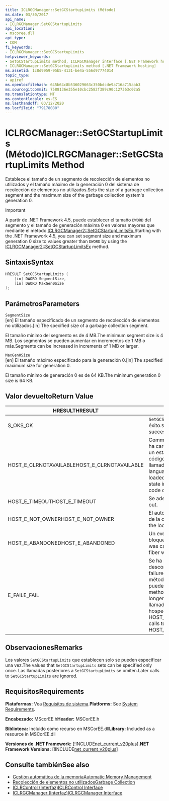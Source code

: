 ```yaml
---
title: ICLRGCManager::SetGCStartupLimits (Método)
ms.date: 03/30/2017
api_name:
- ICLRGCManager.SetGCStartupLimits
api_location:
- mscoree.dll
api_type:
- COM
f1_keywords:
- ICLRGCManager::SetGCStartupLimits
helpviewer_keywords:
- SetGCStartupLimits method, ICLRGCManager interface [.NET Framework hosting]
- ICLRGCManager::SetGCStartupLimits method [.NET Framework hosting]
ms.assetid: 1c8d9959-95b5-4131-be4a-556d97774014
topic_type:
- apiref
ms.openlocfilehash: 645b64c8b536029663c350bdcde9a716a715aab3
ms.sourcegitcommit: 7588136e355e10cbc2582f389c90c127363c02a5
ms.translationtype: MT
ms.contentlocale: es-ES
ms.lasthandoff: 03/12/2020
ms.locfileid: "79178080"
---
```

# <a name="iclrgcmanagersetgcstartuplimits-method"></a><span data-ttu-id="708e0-102">ICLRGCManager::SetGCStartupLimits (Método)</span><span class="sxs-lookup"><span data-stu-id="708e0-102">ICLRGCManager::SetGCStartupLimits Method</span></span>
<span data-ttu-id="708e0-103">Establece el tamaño de un segmento de recolección de elementos no utilizados y el tamaño máximo de la generación 0 del sistema de recolección de elementos no utilizados.</span><span class="sxs-lookup"><span data-stu-id="708e0-103">Sets the size of a garbage collection segment and the maximum size of the garbage collection system's generation 0.</span></span>  
  
> [!IMPORTANT]
> <span data-ttu-id="708e0-104">A partir de .NET Framework 4.5, puede establecer el tamaño `DWORD` del segmento y el tamaño de generación máxima 0 en valores mayores que mediante el método [ICLRGCManager2::SetGCStartupLimitsEx.](../../../../docs/framework/unmanaged-api/hosting/iclrgcmanager2-setgcstartuplimitsex-method.md)</span><span class="sxs-lookup"><span data-stu-id="708e0-104">Starting with the .NET Framework 4.5, you can set segment size and maximum generation 0 size to values greater than `DWORD` by using the [ICLRGCManager2::SetGCStartupLimitsEx](../../../../docs/framework/unmanaged-api/hosting/iclrgcmanager2-setgcstartuplimitsex-method.md) method.</span></span>  
  
## <a name="syntax"></a><span data-ttu-id="708e0-105">Sintaxis</span><span class="sxs-lookup"><span data-stu-id="708e0-105">Syntax</span></span>  
  
```cpp  
HRESULT SetGCStartupLimits (  
    [in] DWORD SegmentSize,
    [in] DWORD MaxGen0Size  
);  
```  
  
## <a name="parameters"></a><span data-ttu-id="708e0-106">Parámetros</span><span class="sxs-lookup"><span data-stu-id="708e0-106">Parameters</span></span>  
 `SegmentSize`  
 <span data-ttu-id="708e0-107">[en] El tamaño especificado de un segmento de recolección de elementos no utilizados.</span><span class="sxs-lookup"><span data-stu-id="708e0-107">[in] The specified size of a garbage collection segment.</span></span>  
  
 <span data-ttu-id="708e0-108">El tamaño mínimo del segmento es de 4 MB.</span><span class="sxs-lookup"><span data-stu-id="708e0-108">The minimum segment size is 4 MB.</span></span> <span data-ttu-id="708e0-109">Los segmentos se pueden aumentar en incrementos de 1 MB o más.</span><span class="sxs-lookup"><span data-stu-id="708e0-109">Segments can be increased in increments of 1 MB or larger.</span></span>  
  
 `MaxGen0Size`  
 <span data-ttu-id="708e0-110">[en] El tamaño máximo especificado para la generación 0.</span><span class="sxs-lookup"><span data-stu-id="708e0-110">[in] The specified maximum size for generation 0.</span></span>  
  
 <span data-ttu-id="708e0-111">El tamaño mínimo de generación 0 es de 64 KB.</span><span class="sxs-lookup"><span data-stu-id="708e0-111">The minimum generation 0 size is 64 KB.</span></span>  
  
## <a name="return-value"></a><span data-ttu-id="708e0-112">Valor devuelto</span><span class="sxs-lookup"><span data-stu-id="708e0-112">Return Value</span></span>  
  
|<span data-ttu-id="708e0-113">HRESULT</span><span class="sxs-lookup"><span data-stu-id="708e0-113">HRESULT</span></span>|<span data-ttu-id="708e0-114">Descripción</span><span class="sxs-lookup"><span data-stu-id="708e0-114">Description</span></span>|  
|-------------|-----------------|  
|<span data-ttu-id="708e0-115">S_OK</span><span class="sxs-lookup"><span data-stu-id="708e0-115">S_OK</span></span>|<span data-ttu-id="708e0-116">`SetGCStartupLimits`regresó con éxito.</span><span class="sxs-lookup"><span data-stu-id="708e0-116">`SetGCStartupLimits` returned successfully.</span></span>|  
|<span data-ttu-id="708e0-117">HOST_E_CLRNOTAVAILABLE</span><span class="sxs-lookup"><span data-stu-id="708e0-117">HOST_E_CLRNOTAVAILABLE</span></span>|<span data-ttu-id="708e0-118">Common Language Runtime (CLR) no se ha cargado en un proceso o CLR está en un estado en el que no puede ejecutar código administrado o procesar la llamada correctamente.</span><span class="sxs-lookup"><span data-stu-id="708e0-118">The common language runtime (CLR) has not been loaded into a process, or the CLR is in a state in which it cannot run managed code or process the call successfully.</span></span>|  
|<span data-ttu-id="708e0-119">HOST_E_TIMEOUT</span><span class="sxs-lookup"><span data-stu-id="708e0-119">HOST_E_TIMEOUT</span></span>|<span data-ttu-id="708e0-120">Se adelantó la llamada.</span><span class="sxs-lookup"><span data-stu-id="708e0-120">The call timed out.</span></span>|  
|<span data-ttu-id="708e0-121">HOST_E_NOT_OWNER</span><span class="sxs-lookup"><span data-stu-id="708e0-121">HOST_E_NOT_OWNER</span></span>|<span data-ttu-id="708e0-122">El autor de la llamada no es el propietario de la cerradura.</span><span class="sxs-lookup"><span data-stu-id="708e0-122">The caller does not own the lock.</span></span>|  
|<span data-ttu-id="708e0-123">HOST_E_ABANDONED</span><span class="sxs-lookup"><span data-stu-id="708e0-123">HOST_E_ABANDONED</span></span>|<span data-ttu-id="708e0-124">Un evento se canceló mientras un hilo bloqueado o fibra lo esperaba.</span><span class="sxs-lookup"><span data-stu-id="708e0-124">An event was canceled while a blocked thread or fiber was waiting on it.</span></span>|  
|<span data-ttu-id="708e0-125">E_FAIL</span><span class="sxs-lookup"><span data-stu-id="708e0-125">E_FAIL</span></span>|<span data-ttu-id="708e0-126">Se ha producido un fallo catastrófico desconocido.</span><span class="sxs-lookup"><span data-stu-id="708e0-126">An unknown catastrophic failure occurred.</span></span> <span data-ttu-id="708e0-127">Después de que un método devuelve E_FAIL, CLR ya no se puede usar dentro del proceso.</span><span class="sxs-lookup"><span data-stu-id="708e0-127">After a method returns E_FAIL, the CLR is no longer usable within the process.</span></span> <span data-ttu-id="708e0-128">Las llamadas posteriores a métodos de hospedaje devuelven HOST_E_CLRNOTAVAILABLE.</span><span class="sxs-lookup"><span data-stu-id="708e0-128">Subsequent calls to hosting methods return HOST_E_CLRNOTAVAILABLE.</span></span>|  
  
## <a name="remarks"></a><span data-ttu-id="708e0-129">Observaciones</span><span class="sxs-lookup"><span data-stu-id="708e0-129">Remarks</span></span>  
 <span data-ttu-id="708e0-130">Los valores `SetGCStartupLimits` que establecen solo se pueden especificar una vez.</span><span class="sxs-lookup"><span data-stu-id="708e0-130">The values that `SetGCStartupLimits` sets can be specified only once.</span></span> <span data-ttu-id="708e0-131">Las llamadas posteriores a `SetGCStartupLimits` se omiten.</span><span class="sxs-lookup"><span data-stu-id="708e0-131">Later calls to `SetGCStartupLimits` are ignored.</span></span>  
  
## <a name="requirements"></a><span data-ttu-id="708e0-132">Requisitos</span><span class="sxs-lookup"><span data-stu-id="708e0-132">Requirements</span></span>  
 <span data-ttu-id="708e0-133">**Plataformas:** Vea [Requisitos de sistema](../../../../docs/framework/get-started/system-requirements.md).</span><span class="sxs-lookup"><span data-stu-id="708e0-133">**Platforms:** See [System Requirements](../../../../docs/framework/get-started/system-requirements.md).</span></span>  
  
 <span data-ttu-id="708e0-134">**Encabezado:** MScorEE.h</span><span class="sxs-lookup"><span data-stu-id="708e0-134">**Header:** MSCorEE.h</span></span>  
  
 <span data-ttu-id="708e0-135">**Biblioteca:** Incluido como recurso en MSCorEE.dll</span><span class="sxs-lookup"><span data-stu-id="708e0-135">**Library:** Included as a resource in MSCorEE.dll</span></span>  
  
 <span data-ttu-id="708e0-136">**Versiones de .NET Framework:** [!INCLUDE[net_current_v20plus](../../../../includes/net-current-v20plus-md.md)]</span><span class="sxs-lookup"><span data-stu-id="708e0-136">**.NET Framework Versions:** [!INCLUDE[net_current_v20plus](../../../../includes/net-current-v20plus-md.md)]</span></span>  
  
## <a name="see-also"></a><span data-ttu-id="708e0-137">Consulte también</span><span class="sxs-lookup"><span data-stu-id="708e0-137">See also</span></span>

- [<span data-ttu-id="708e0-138">Gestión automática de la memoria</span><span class="sxs-lookup"><span data-stu-id="708e0-138">Automatic Memory Management</span></span>](../../../standard/automatic-memory-management.md)
- [<span data-ttu-id="708e0-139">Recolección de elementos no utilizados</span><span class="sxs-lookup"><span data-stu-id="708e0-139">Garbage Collection</span></span>](../../../standard/garbage-collection/index.md)
- [<span data-ttu-id="708e0-140">ICLRControl (Interfaz)</span><span class="sxs-lookup"><span data-stu-id="708e0-140">ICLRControl Interface</span></span>](../../../../docs/framework/unmanaged-api/hosting/iclrcontrol-interface.md)
- [<span data-ttu-id="708e0-141">ICLRGCManager (Interfaz)</span><span class="sxs-lookup"><span data-stu-id="708e0-141">ICLRGCManager Interface</span></span>](../../../../docs/framework/unmanaged-api/hosting/iclrgcmanager-interface.md)
